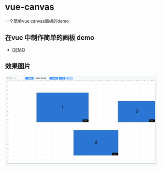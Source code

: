 # vue-canvas
一个简单vue canvas画板的demo

## 在vue 中制作简单的画板 demo

- [DEMO](https://arthurdarkstone.github.io/vue-canvas/)

## 效果图片
![效果图片](1fj6nz6yxp.png)
